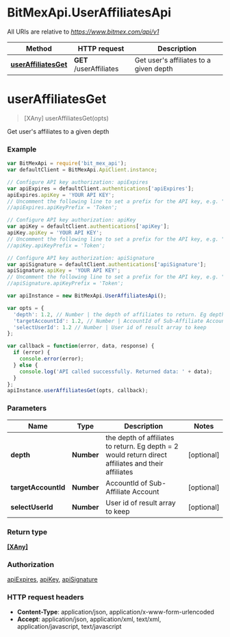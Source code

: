 # BitMexApi.UserAffiliatesApi

All URIs are relative to *https://www.bitmex.com/api/v1*

Method | HTTP request | Description
------------- | ------------- | -------------
[**userAffiliatesGet**](UserAffiliatesApi.md#userAffiliatesGet) | **GET** /userAffiliates | Get user's affiliates to a given depth


<a name="userAffiliatesGet"></a>
# **userAffiliatesGet**
> [XAny] userAffiliatesGet(opts)

Get user's affiliates to a given depth

### Example
```javascript
var BitMexApi = require('bit_mex_api');
var defaultClient = BitMexApi.ApiClient.instance;

// Configure API key authorization: apiExpires
var apiExpires = defaultClient.authentications['apiExpires'];
apiExpires.apiKey = 'YOUR API KEY';
// Uncomment the following line to set a prefix for the API key, e.g. "Token" (defaults to null)
//apiExpires.apiKeyPrefix = 'Token';

// Configure API key authorization: apiKey
var apiKey = defaultClient.authentications['apiKey'];
apiKey.apiKey = 'YOUR API KEY';
// Uncomment the following line to set a prefix for the API key, e.g. "Token" (defaults to null)
//apiKey.apiKeyPrefix = 'Token';

// Configure API key authorization: apiSignature
var apiSignature = defaultClient.authentications['apiSignature'];
apiSignature.apiKey = 'YOUR API KEY';
// Uncomment the following line to set a prefix for the API key, e.g. "Token" (defaults to null)
//apiSignature.apiKeyPrefix = 'Token';

var apiInstance = new BitMexApi.UserAffiliatesApi();

var opts = { 
  'depth': 1.2, // Number | the depth of affiliates to return. Eg depth = 2 would return direct affiliates and their affiliates
  'targetAccountId': 1.2, // Number | AccountId of Sub-Affiliate Account
  'selectUserId': 1.2 // Number | User id of result array to keep
};

var callback = function(error, data, response) {
  if (error) {
    console.error(error);
  } else {
    console.log('API called successfully. Returned data: ' + data);
  }
};
apiInstance.userAffiliatesGet(opts, callback);
```

### Parameters

Name | Type | Description  | Notes
------------- | ------------- | ------------- | -------------
 **depth** | **Number**| the depth of affiliates to return. Eg depth = 2 would return direct affiliates and their affiliates | [optional] 
 **targetAccountId** | **Number**| AccountId of Sub-Affiliate Account | [optional] 
 **selectUserId** | **Number**| User id of result array to keep | [optional] 

### Return type

[**[XAny]**](XAny.md)

### Authorization

[apiExpires](../README.md#apiExpires), [apiKey](../README.md#apiKey), [apiSignature](../README.md#apiSignature)

### HTTP request headers

 - **Content-Type**: application/json, application/x-www-form-urlencoded
 - **Accept**: application/json, application/xml, text/xml, application/javascript, text/javascript

